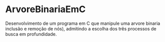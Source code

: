 # ArvoreBinariaEmC
Desenvolvimento de um programa em C que manipule uma arvore binaria inclusão e remoção de nós), admitindo a escolha dos três processos de busca em profundidade. 
